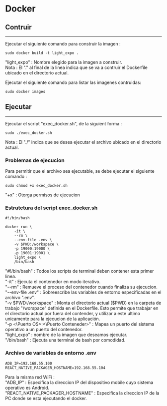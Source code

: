# Docker

## Contruir
---
Ejecutar el siguiente comando para construir la imagen :  
```
sudo docker build -t light_expo .
```
"light_expo" : Nombre elegido para la imagen a construir.  
Nota : El "." al final de la linea indica que se va a contruir el Dockerfile ubicado en el directorio actual.  
  
Ejecutar el siguiente comando para listar las imagenes contruidas:  
```
sudo docker images
```

## Ejecutar
---
Ejecutar el script "exec_docker.sh", de la siguient forma :
```
sudo ./exec_docker.sh
```
Nota : El "./" indica que se desea ejecutar el archivo ubicado en el directorio actual.

### Problemas de ejecucion
Para permitir que el archivo sea ejecutable, se debe ejecutar el siguiente comando :
```
sudo chmod +x exec_docker.sh
```
"+x" : Otorga permisos de ejecucion

### Estrutctura del script exec_docker.sh
```
#!/bin/bash

docker run \
	-it \
	--rm \
	--env-file .env \
	-v $PWD:/workspace \
	-p 19000:19000 \
	-p 19001:19001 \
	light_expo \
	/bin/bash

```
"#!/bin/bash" : Todos los scripts de terminal deben contener esta primer linea.  
"-it" : Ejecuta el contenedor en modo iterativo.  
"--rm" : Remueve el proceso del contenedor cuando finaliza su ejecucion.  
"--env-file .env" : Sobreescribe las variables de entorno especificadas en el archivo ".env".  
"-v $PWD:/workspace" : Monta el directorio actual ($PWD) en la carpeta de trabajo "/worspace" definida en el Dockerfile. Esto permite que trabajar en el directorio actual por fuera del contender, y utilizar a este ultimo unicamente para la ejecucion de la aplicación.  
"-p <\Puerto OS>\:<\Puerto Conteneder>\" : Mapea un puerto del sistema operativo a un puerto del contenedor.  
"light_expo" : nombre de la imagen que deseamos ejecutar.  
"/bin/bash" : Ejecuta una terminal de bash por comodidad.  

### Archivo de variables de entorno .env
```
ADB_IP=192.168.55.100
REACT_NATIVE_PACKAGER_HOSTNAME=192.168.55.104
```
Para la misma red WiFi :  
"ADB_IP" : Especifica la direccion IP del dispositivo mobile cuyo sistema operativo es Android.  
"REACT_NATIVE_PACKAGER_HOSTNAME" : Especifica la direccion IP de la PC donde se esta ejecutando el docker.  


